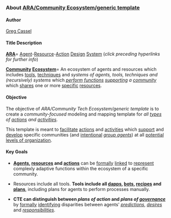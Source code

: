### About [ARA/Community Ecosystem/generic template](https://docs.google.com/drawings/d/1BCJOT5z5kjfE3w95awz2ICpta8meJ4lioyUVOJq3CLo/edit?usp=sharing)

#### Author
[Greg Cassel](https://github.com/gcassel/Essays/blob/master/authors-profile_greg-cassel.md)

#### Title Description

**[ARA](https://github.com/gcassel/Agent-Resource-Action-Design-System/blob/master/README.md)**= [Agent](https://github.com/gcassel/Modular-Organization-Terminology/blob/master/terms/agent.md)-[Resource](https://github.com/gcassel/Modular-Organization-Terminology/blob/master/terms/resource.md)-[Action](https://github.com/gcassel/Modular-Organization-Terminology/blob/master/terms/action.md) [Design](https://github.com/gcassel/Modular-Organization-Terminology/blob/master/terms/design.md) [System](https://github.com/gcassel/Modular-Organization-Terminology/blob/master/terms/system.md)  (*click preceding hyperlinks for further info*)

**[Community](https://github.com/gcassel/Modular-Organization-Terminology/blob/master/terms/community.md) [Ecosystem](https://github.com/gcassel/Modular-Organization-Terminology/blob/master/compound-terms/ecosystem.md)**= An ecosystem of agents and resources which includes [tools](https://github.com/gcassel/Modular-Organization-Terminology/blob/master/terms/tool.md), [techniques](https://github.com/gcassel/Modular-Organization-Terminology/blob/master/terms/technique.md) and *systems of agents, tools, techniques and (recursively) systems* which *[perform](https://github.com/gcassel/Modular-Organization-Terminology/blob/master/terms/perform.md) [functions](https://github.com/gcassel/Modular-Organization-Terminology/blob/master/terms/function.md) [supporting](https://github.com/gcassel/Modular-Organization-Terminology/blob/master/terms/support.md) a [community](https://github.com/gcassel/Modular-Organization-Terminology/blob/master/terms/community.md)* which [shares](https://github.com/gcassel/Modular-Organization-Terminology/blob/master/terms/common.md) one or more [specific](https://github.com/gcassel/Modular-Organization-Terminology/blob/master/terms/specific.md) [resources](https://github.com/gcassel/Modular-Organization-Terminology/blob/master/terms/resource.md).

#### Objective

The objective of *ARA/Community Tech Ecosystem/generic template* is to create a *community-focused* modeling and mapping template for *all [types](https://github.com/gcassel/Modular-Organization-Terminology/blob/master/terms/type.md) of [actions](https://github.com/gcassel/Modular-Organization-Terminology/blob/master/terms/action.md) and [activities](https://github.com/gcassel/Modular-Organization-Terminology/blob/master/terms/activity.md)*.  

This template is meant to [facilitate](https://github.com/gcassel/Modular-Organization-Terminology/blob/master/terms/facilitate.md) [actions](https://github.com/gcassel/Modular-Organization-Terminology/blob/master/terms/action.md) and [activities](https://github.com/gcassel/Modular-Organization-Terminology/blob/master/terms/activity.md) which [support](https://github.com/gcassel/Modular-Organization-Terminology/blob/master/terms/support.md) and [develop](https://github.com/gcassel/Modular-Organization-Terminology/blob/master/terms/develop.md) specific communities (and [intentional](https://github.com/gcassel/Modular-Organization-Terminology/blob/master/terms/intention.md) *[group agents](https://github.com/gcassel/Modular-Organization-Terminology/blob/master/compound-terms/group-agent.md)*) at all [potential](https://github.com/gcassel/Modular-Organization-Terminology/blob/master/terms/potential.md) [levels of organization](https://github.com/gcassel/Modular-Organization-Terminology/blob/master/compound-terms/level-of-organization.md).

#### Key Goals

*  **[Agents](https://github.com/gcassel/Modular-Organization-Terminology/blob/master/terms/agent.md), [resources](https://github.com/gcassel/Modular-Organization-Terminology/blob/master/terms/resource.md) and [actions](https://github.com/gcassel/Modular-Organization-Terminology/blob/master/terms/action.md)** can be [formally](https://github.com/gcassel/Modular-Organization-Terminology/blob/master/terms/formal.md) [linked](https://github.com/gcassel/Modular-Organization-Terminology/blob/master/terms/link.md) to [represent](https://github.com/gcassel/Modular-Organization-Terminology/blob/master/terms/representation.md) complexly adaptive functions within the ecosystem of a specific community.

* Resources include all tools.  **Tools include all [dapps](https://github.com/gcassel/Modular-Organization-Terminology/blob/master/compound-terms/dapp.md), [bots](https://github.com/gcassel/Modular-Organization-Terminology/blob/master/terms/bot.md), [recipes](https://github.com/gcassel/Modular-Organization-Terminology/blob/master/terms/recipe.md) and [plans](https://github.com/gcassel/Modular-Organization-Terminology/blob/master/terms/plan.md)**, including plans for agents to perform processes manually.

*  **CTE can distinguish between *plans of action* and *plans of [governance](https://github.com/gcassel/Modular-Organization-Terminology/blob/master/terms/govern.md)*** by [formally](https://github.com/gcassel/Modular-Organization-Terminology/blob/master/terms/form.md) [identifying](https://github.com/gcassel/Modular-Organization-Terminology/blob/master/terms/identify.md) disparities between agents' *[predictions](https://github.com/gcassel/Modular-Organization-Terminology/blob/master/terms/predict.md)*, *[desires](https://github.com/gcassel/Modular-Organization-Terminology/blob/master/terms/goal.md)* and *[responsibilities](https://github.com/gcassel/Modular-Organization-Terminology/blob/master/terms/responsibility.md)*. 




